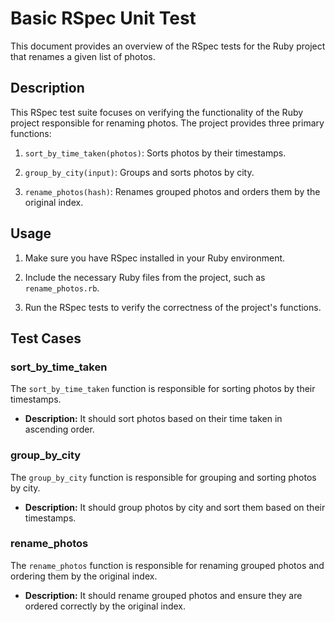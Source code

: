 # Basic RSpec Unit Test

This document provides an overview of the RSpec tests for the Ruby project that renames a given list of photos.

## Description

This RSpec test suite focuses on verifying the functionality of the Ruby project responsible for renaming photos. The project provides three primary functions:

1. `sort_by_time_taken(photos)`: Sorts photos by their timestamps.

2. `group_by_city(input)`: Groups and sorts photos by city.

3. `rename_photos(hash)`: Renames grouped photos and orders them by the original index.

## Usage

1. Make sure you have RSpec installed in your Ruby environment.

2. Include the necessary Ruby files from the project, such as `rename_photos.rb`.

3. Run the RSpec tests to verify the correctness of the project's functions.

## Test Cases

### sort_by_time_taken

The `sort_by_time_taken` function is responsible for sorting photos by their timestamps.

- **Description:** It should sort photos based on their time taken in ascending order.

### group_by_city

The `group_by_city` function is responsible for grouping and sorting photos by city.

- **Description:** It should group photos by city and sort them based on their timestamps.

### rename_photos

The `rename_photos` function is responsible for renaming grouped photos and ordering them by the original index.

- **Description:** It should rename grouped photos and ensure they are ordered correctly by the original index.

